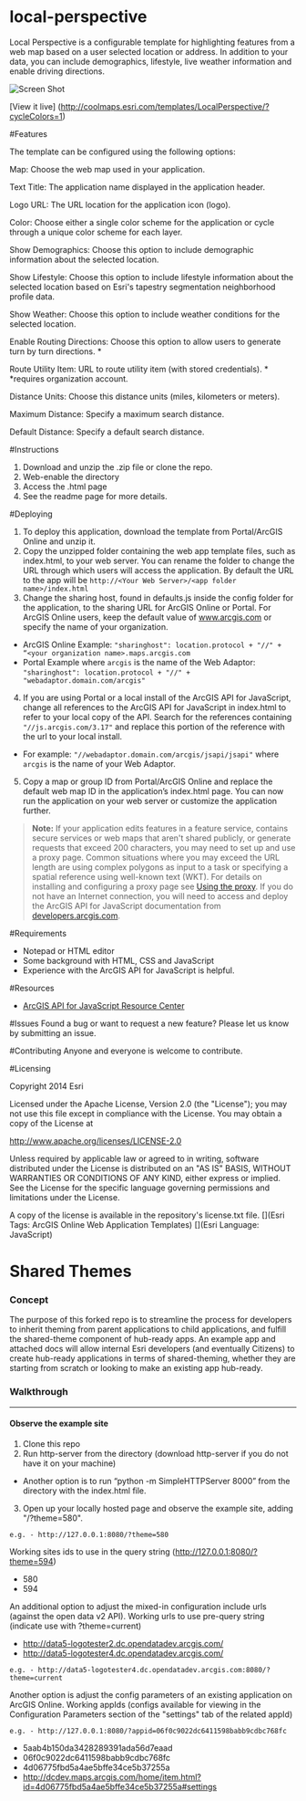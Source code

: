 local-perspective
=======================

Local Perspective is a configurable template for highlighting features from a web map based on a user selected location or address.  In addition to your data, you can include demographics, lifestyle, live weather information and enable driving directions.

![Screen Shot](http://coolmaps.esri.com/templates/LocalPerspective/images/thumb.png)

[View it live] (http://coolmaps.esri.com/templates/LocalPerspective/?cycleColors=1)

#Features

The template can be configured using the following options:

Map: Choose the web map used in your application.

Text Title: The application name displayed in the application header.

Logo URL: The URL location for the application icon (logo).

Color: Choose either a single color scheme for the application or cycle through a unique color scheme for each layer.

Show Demographics: Choose this option to include demographic information about the selected location.

Show Lifestyle: Choose this option to include lifestyle information about the selected location based on Esri's tapestry segmentation neighborhood profile data.

Show Weather: Choose this option to include weather conditions for the selected location.

Enable Routing Directions: Choose this option to allow users to generate turn by turn directions. *

Route Utility Item: URL to route utility item (with stored credentials). *
*requires organization account.

Distance Units: Choose this distance units (miles, kilometers or meters).

Maximum Distance: Specify a maximum search distance.

Default Distance: Specify a default search distance.


#Instructions

1. Download and unzip the .zip file or clone the repo.
2. Web-enable the directory
3. Access the .html page
4. See the readme page for more details.


#Deploying

1. To deploy this application, download the template from Portal/ArcGIS Online and unzip it.
2. Copy the unzipped folder containing the web app template files, such as index.html, to your web server. You can rename the folder to change the URL through which users will access the application. By default the URL to the app will be `http://<Your Web Server>/<app folder name>/index.html`
3. Change the sharing host, found in defaults.js inside the config folder for the application, to the sharing URL for ArcGIS Online or Portal. For ArcGIS Online users, keep the default value of www.arcgis.com or specify the name of your organization.
  - ArcGIS Online Example:  `"sharinghost": location.protocol + "//" + “<your organization name>.maps.arcgis.com`
  - Portal Example where `arcgis` is the name of the Web Adaptor: `"sharinghost": location.protocol + "//" + "webadaptor.domain.com/arcgis"`
4. If you are using Portal or a local install of the ArcGIS API for JavaScript, change all references to the ArcGIS API for JavaScript in index.html to refer to your local copy of the API. Search for the references containing `"//js.arcgis.com/3.17"` and replace this portion of the reference with the url to your local install.
  - For example: `"//webadaptor.domain.com/arcgis/jsapi/jsapi"` where `arcgis` is the name of your Web Adaptor.
5. Copy a map or group ID from Portal/ArcGIS Online and replace the default web map ID in the application’s index.html page. You can now run the application on your web server or customize the application further.

> **Note:** If your application edits features in a feature service, contains secure services or web maps that aren't shared publicly, or generate requests that exceed 200 characters, you may need to set up and use a proxy page. Common situations where you may exceed the URL length are using complex polygons as input to a task or specifying a spatial reference using well-known text (WKT). For details on installing and configuring a proxy page see [Using the proxy](https://developers.arcgis.com/javascript/jshelp/ags_proxy.html). If you do not have an Internet connection, you will need to access and deploy the ArcGIS API for JavaScript documentation from [developers.arcgis.com](https://developers.arcgis.com/).


#Requirements

- Notepad or HTML editor
- Some background with HTML, CSS and JavaScript
- Experience with the ArcGIS API for JavaScript is helpful.

#Resources

- [ArcGIS API for JavaScript Resource Center](http://help.arcgis.com/en/webapi/javascript/arcgis/index.html)

#Issues
Found a bug or want to request a new feature? Please let us know by submitting an issue.

#Contributing
Anyone and everyone is welcome to contribute.

#Licensing

Copyright 2014 Esri

Licensed under the Apache License, Version 2.0 (the "License"); you may not use this file except in compliance with the License. You may obtain a copy of the License at

http://www.apache.org/licenses/LICENSE-2.0

Unless required by applicable law or agreed to in writing, software distributed under the License is distributed on an "AS IS" BASIS, WITHOUT WARRANTIES OR CONDITIONS OF ANY KIND, either express or implied. See the License for the specific language governing permissions and limitations under the License.

A copy of the license is available in the repository's license.txt file.
[](Esri Tags: ArcGIS Online Web Application Templates)
[](Esri Language: JavaScript)

# Shared Themes

### Concept
The purpose of this forked repo is to streamline the process for developers to inherit theming from parent applications to child applications, and fulfill the shared-theme component of hub-ready apps. An example app and attached docs will allow internal Esri developers (and eventually Citizens) to create hub-ready applications in terms of shared-theming, whether they are starting from scratch or looking to make an existing app hub-ready.

### Walkthrough
---
#### Observe the example site
1. Clone this repo
2. Run http-server from the directory (download http-server if you do not have it on your machine)
  - Another option is to run “python -m SimpleHTTPServer 8000” from the directory with the index.html file.
3. Open up your locally hosted page and observe the example site, adding "/?theme=580".
```
e.g. - http://127.0.0.1:8080/?theme=580
```

Working sites ids to use in the query string (http://127.0.0.1:8080/?theme=594)
-	580
-	594

An additional option to adjust the mixed-in configuration include urls (against the open data v2 API). Working urls to use pre-query string (indicate use with ?theme=current) 
-	http://data5-logotester2.dc.opendatadev.arcgis.com/
-	http://data5-logotester4.dc.opendatadev.arcgis.com/
```
e.g. - http://data5-logotester4.dc.opendatadev.arcgis.com:8080/?theme=current
```

Another option is adjust the config parameters of an existing application on ArcGIS Online. Working appIds (configs available for viewing in the Configuration Parameters section of the "settings" tab of the related appId)

```
e.g. - http://127.0.0.1:8080/?appid=06f0c9022dc6411598babb9cdbc768fc
```

-	5aab4b150da3428289391ada56d7eaad
-	06f0c9022dc6411598babb9cdbc768fc
-	4d06775fbd5a4ae5bffe34ce5b37255a
  - http://dcdev.maps.arcgis.com/home/item.html?id=4d06775fbd5a4ae5bffe34ce5b37255a#settings
